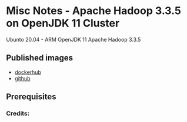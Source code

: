 # Misc Notes - Apache Hadoop 3.3.5 on OpenJDK 11 Cluster

Ubunto 20.04 - ARM
OpenJDK 11
Apache Hadoop 3.3.5


## Published images
- [dockerhub](https://hub.docker.com/...)
- [github](https://github.com/...)


## Prerequisites


### Credits:
